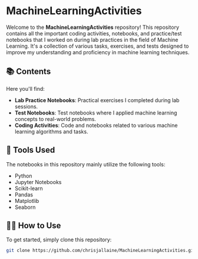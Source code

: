 # MachineLearningActivities

Welcome to the **MachineLearningActivities** repository! This repository contains all the important coding activities, notebooks, and practice/test notebooks that I worked on during lab practices in the field of Machine Learning. It's a collection of various tasks, exercises, and tests designed to improve my understanding and proficiency in machine learning techniques.

## 📚 Contents

Here you'll find:

- **Lab Practice Notebooks**: Practical exercises I completed during lab sessions.
- **Test Notebooks**: Test notebooks where I applied machine learning concepts to real-world problems.
- **Coding Activities**: Code and notebooks related to various machine learning algorithms and tasks.

## 🔧 Tools Used

The notebooks in this repository mainly utilize the following tools:

- Python
- Jupyter Notebooks
- Scikit-learn
- Pandas
- Matplotlib
- Seaborn

## 🧑‍💻 How to Use

To get started, simply clone this repository:

```bash
git clone https://github.com/chrisjallaine/MachineLearningActivities.git

